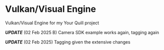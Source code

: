 # Vulkan/Visual Engine

Vulkan/Visual Engine for my Your Quill project

***UPDATE*** (02 Feb 2025 B) Camera SDK example works again, tagging again

***UPDATE*** (02 Feb 2025) Tagging given the extensive changes


